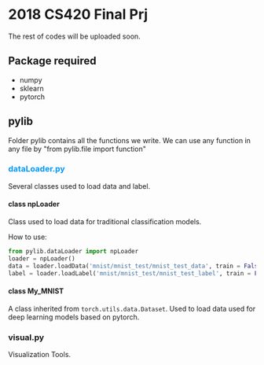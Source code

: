 # 2018 CS420 Final Prj
The rest of codes will be uploaded soon.

## Package required
- numpy
- sklearn
- pytorch

## pylib
Folder pylib contains all the functions we write. We can use any function in any file by "from pylib.file import function"

### <font color=#0099ff>dataLoader.py</font>
Several classes used to load data and label.
#### class npLoader
Class used to load data for traditional classification models.

How to use:
```Python
from pylib.dataLoader import npLoader
loader = npLoader()
data = loader.loadData('mnist/mnist_test/mnist_test_data', train = False)
label = loader.loadLabel('mnist/mnist_test/mnist_test_label', train = False)
```
#### class My_MNIST
A class inherited from <code>torch.utils.data.Dataset</code>. Used to load data used for deep learning models based on pytorch.


### visual.py
Visualization Tools.
